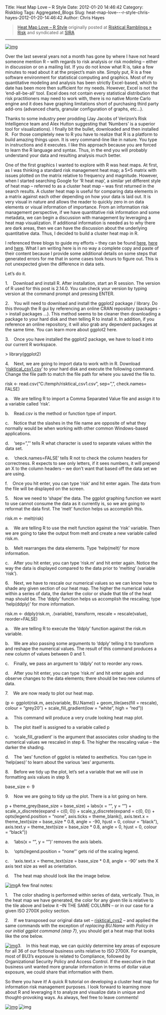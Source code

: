 Title: Heat Map Love – R Style
Date: 2012-01-20 14:46:42
Category: Riskblog
Tags: Aggregated_Blogs
Slug: heat-map-love---r-style-chris-hayes-2012-01-20-14:46:42
Author: Chris Hayes

>[Heat Map Love – R Style](http://risktical.com/2012/01/20/heat-map-love-r-style/) originally posted at [Risktical Ramblings » Risk](http://risktical.com) and syndicated at [SIRA](http://societyinforisk.org)
***
[![img](http://risktical.files.wordpress.com/2012/01/risktical_csv3.jpg?w=450&h=413 "risktical_csv3")](http://risktical.files.wordpress.com/2012/01/risktical_csv3.jpg)

Over the last several years not a month has gone by where I have not heard someone mention R – with regards to risk analysis or risk modeling – either in discussion or on a mailing list. If you do not know what R is, take a few minutes to read about it at the project’s main site. Simply put, R is a free software environment for statistical computing and graphics. Most of my quantitative modeling and analysis has been strictly Excel-based, which to date has been more then sufficient for my needs. However, Excel is not the ‘end-all-be-all’ tool. Excel does not contain every statistical distribution that risk practitioners may need to work with, there is no native Monte Carlo engine and it does have graphing limitations short of purchasing third party add-ons (advanced charts, granular configuration of graphs, etc…).

Thanks to some industry peer prodding (Jay Jacobs of Verizon’s Risk Intelligence team and Alex Hutton suggesting that ‘Numbers’ is a superior tool for visualizations). I finally bit the bullet, downloaded and then installed R.  For those completely new to R you have to realize that R is a platform to build amazing things upon. It is very command-line like in nature. You type in instructions and it executes. I like this approach because you are forced to learn the R language and syntax. Thus, in the end you will probably understand your data and resulting analysis much better.

One of the first graphics I wanted to explore with R was heat maps. At first, as I was thinking a standard risk management heat map; a 5×5 matrix with issues plotted on the matrix relative to frequency and magnitude. However, when I started searching Google for ‘R heat map’, a similar yet different style of heat map – referred to as a cluster heat map – was first returned in the search results. A cluster heat map is useful for comparing data elements in a matrix against each other depending on how your data is laid out. It is very visual in nature and allows the reader to quickly zero in on data elements or visual information of importance. From an information risk management perspective, if we have quantitative risk information and some metadata, we can begin a discussion with management by leveraging a heat map visualization. If additional information is needed as to why there are dark areas, then we can have the discussion about the underlying quantitative data. Thus, I decided to build a cluster heat map in R.

I referenced three blogs to guide my efforts – they can be found [here](http://learnr.wordpress.com/2010/01/26/ggplot2-quick-heatmap-plotting/), [here](http://flowingdata.com/2010/01/21/how-to-make-a-heatmap-a-quick-and-easy-solution/) and [here](http://www.r-bloggers.com). What I am writing here is in no way a complete copy and paste of their content because I provide some additional details on some steps that generated errors for me that in some cases took hours to figure out. This is not unexpected given the difference in data sets.

Let’s do it.

1.    Download and install R. After installation, start an R session. The version of R used for this post is 2.14.0. You can check your version by typing version at the command prompt and pressing ENTER.

2.    You will need to download and install the ggplot2 package / library. Do this through the R gui by referencing an online CRAN repository (packages -\> install packages …). This method seems to be cleaner then downloading a package to your hard disk and then telling R to install it. In addition, if you reference an online repository, it will also grab any dependent packages at the same time. You can learn more about ggplot2 here.

3.    Once you have installed the ggplot2 package, we have to load it into our current R workspace.

\> library(ggplot2)

4.    Next, we are going to import data to work with in R. Download ‘[risktical\_csv1.csv](http://docs.google.com/open?id=0Bz8cH-U2GOVTYTI2MTk2OGUtNWZmMC00MmNhLWE5ZGYtMDU1YTliOGZiMjRk)’ to your hard disk and execute the following command. Change the file path to match the file path for where you saved the file to.

risk \<- read.csv(“C:/temph/risktical\_csv1.csv”, sep=”,”, check.names= FALSE)

a.    We are telling R to import a Comma Separated Value file and assign it to a variable called ‘risk’.

b.    Read.csv is the method or function type of import.

c.    Notice that the slashes in the file name are opposite of what they normally would be when working with other common Windows-based applications.

d.    ‘sep=”,”’ tells R what character is used to separate values within the data set.

e.    ‘check.names=FALSE’ tells R not to check the column headers for correctness. R expects to see only letters, if it sees numbers, it will prepend an X to the column headers – we don’t want that based off the data set we are using.

f.    Once you hit enter, you can type ‘risk’ and hit enter again. The data from the file will be displayed on the screen.

5.    Now we need to ‘shape’ the data. The ggplot graphing function we want to use cannot consume the data as it currently is, so we are going to reformat the data first. The ‘melt’ function helps us accomplish this.

risk.m \<- melt(risk)

a.    We are telling R to use the melt function against the ‘risk’ variable. Then we are going to take the output from melt and create a new variable called risk.m.

b.    Melt rearranges the data elements. Type ‘help(melt)’ for more information.

c.    After you hit enter, you can type ‘risk.m’ and hit enter again. Notice the way the data is displayed compared to the data prior to ‘melting’ (variable ‘risk’).

6.    Next, we have to rescale our numerical values so we can know how to shade any given section of our heat map. The higher the numerical value within a series of data, the darker the color or shade that tile of the heat map should be. The ‘ddply’ function helps us accomplish the rescaling; type ‘help(ddply)’ for more information.

risk.m \<- ddply(risk.m, .(variable), transform, rescale = rescale(value), reorder=FALSE)

a.    We are telling R to execute the ‘ddply’ function against the risk.m variable.

b.    We are also passing some arguments to ‘ddply’ telling it to transform and reshape the numerical values. The result of this command produces a new column of values between 0 and 1.

c.    Finally, we pass an argument to ‘ddply’ not to reorder any rows.

d.    After you hit enter, you can type ‘risk.m’ and hit enter again and observe changes to the data elements; there should be two new columns of data.

7.    We are now ready to plot our heat map.

(p \<- ggplot(risk.m, aes(variable, BU.Name)) + geom\_tile(aes(fill = rescale), colour = “grey20″) + scale\_fill\_gradient(low = “white”, high = “red”))

a.    This command will produce a very crude looking heat map plot.

b.    The plot itself is assigned to a variable called p

c.    ‘scale\_fill\_gradient’ is the argument that associates color shading to the numerical values we rescaled in step 6. The higher the rescaling value – the darker the shading.

d.    The ‘aes’ function of ggplot is related to aesthetics. You can type in ‘help(aes)’ to learn about the various ‘aes’ arguments.

8.    Before we tidy up the plot, let’s set a variable that we will use in formatting axis values in step 9.

base\_size \<- 9

9.    Now we are going to tidy up the plot. There is a lot going on here.

p + theme\_grey(base\_size = base\_size) + labs(x = “”, y = “”) + scale\_x\_discrete(expand = c(0, 0)) + scale\_y\_discrete(expand = c(0, 0)) + opts(legend.position = “none”, axis.ticks = theme\_blank(), axis.text.x = theme\_text(size = base\_size \* 0.8, angle = -90, hjust = 0, colour = “black”), axis.text.y = theme\_text(size = base\_size \* 0.8, angle = 0, hjust = 0, colour = “black”))

a.    ‘labs(x = “”, y = “”)’ removes the axis labels.

b.    ‘opts(legend.position = “none”’ gets rid of the scaling legend.

c.    ‘axis.text.x = theme\_text(size = base\_size \* 0.8, angle = -90’ sets the X axis text size as well as orientation.

d.    The heat map should look like the image below.

[![img](http://risktical.files.wordpress.com/2012/01/risktical_csv1.jpg?w=450&h=473 "risktical_csv1")](http://risktical.files.wordpress.com/2012/01/risktical_csv1.jpg)A few final notes:

1.    The color shading is performed within series of data, vertically. Thus, in the heat map we have generated, the color for any given tile is relative to the tile above and below it –IN THE SAME COLUMN – or in our case for a given ISO 2700X policy section.

2.    If we transposed our original data set – [risktical\_cvs2](http://docs.google.com/open?id=0Bz8cH-U2GOVTYzcwNzhkY2UtOTdhYS00YWMyLTk0YzYtOTEwODRjOWI1YTEx) – and applied the same commands with the exception of *replacing BU.Name with Policy in our initial ggplot command (step 7)*, you should get a heat map that looks like the one below.

[![img](http://risktical.files.wordpress.com/2012/01/risktical_csv2.jpg?w=450&h=489 "risktical_csv2")](http://risktical.files.wordpress.com/2012/01/risktical_csv2.jpg)3.    In this heat map, we can quickly determine key areas of exposure for all 36 of our fictional business units relative to ISO 2700X. For example, most of BU3’s exposure is related to Compliance, followed by Organizational Security Policy and Access Control. If the executive in that business unit wanted more granular information in terms of dollar value exposure, we could share that information with them.

So there you have it! A quick R tutorial on developing a cluster heat map for information risk management purposes. I look forward to learning more about R and leveraging it to analyze and visualize data in unique and thought-provoking ways. As always, feel free to leave comments!

[![img](/images/blank.png)](#) ![img](http://pixel.wp.com/b.gif?host=risktical.com&blog=4314091&post=407&subd=risktical&ref=&feed=1)


